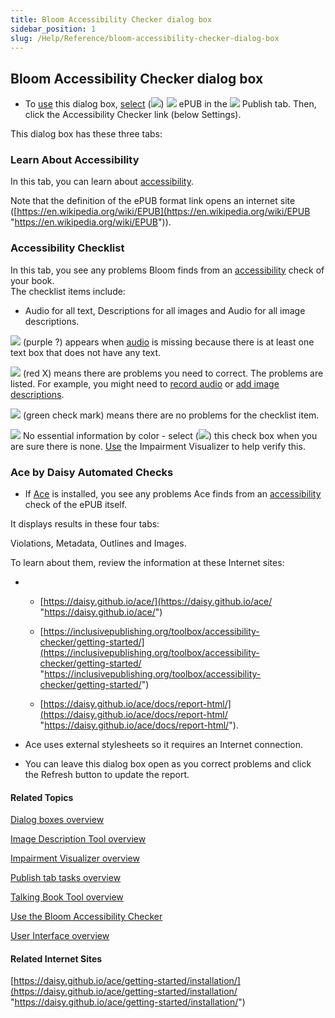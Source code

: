 ```yaml
---
title: Bloom Accessibility Checker dialog box
sidebar_position: 1
slug: /Help/Reference/bloom-accessibility-checker-dialog-box
---
```


## Bloom Accessibility Checker dialog box

-   To [use](../../Tasks/Publish_tasks/Use_Bloom_Accessibility_Checker_dialog_box.md) this dialog box, [select](../../Tasks/Publish_tasks/Digital_publishing_options.md) (![](/ref-docs-assets/images/SelectedRadioButton.png)) ![](/ref-docs-assets/images/Tasks/Publish_tasks/EPUB_buttonSmall.png) ePUB in the ![](/ref-docs-assets/images/User_Interface/Tabs/PublishTab.png) Publish tab. Then, click the Accessibility Checker link (below Settings).
    

This dialog box has these three tabs:

### Learn About Accessibility

In this tab, you can learn about [accessibility](../../Tasks/Publish_tasks/Accessibility.md).

Note that the definition of the ePUB format link opens an internet site ([https://en.wikipedia.org/wiki/EPUB](https://en.wikipedia.org/wiki/EPUB "https://en.wikipedia.org/wiki/EPUB")).

### Accessibility Checklist

In this tab, you see any problems Bloom finds from an [accessibility](../../Tasks/Publish_tasks/Accessibility.md) check of your book.  
The checklist items include:

-   Audio for all text, Descriptions for all images and Audio for all image descriptions.
    

![](/ref-docs-assets/images/Tasks/Publish_tasks/PurpleQuestionMark.png) (purple ?) appears when [audio](../../Tasks/Edit_tasks/Record_Audio/Using_the_Talking_Book_Tool.md) is missing because there is at least one text box that does not have any text.

![](/ref-docs-assets/images/User_Interface/Dialog_boxes/RedX_violations.png) (red X) means there are problems you need to correct. The problems are listed. For example, you might need to [record audio](../../Tasks/Edit_tasks/Record_Audio/Using_the_Talking_Book_Tool.md) or [add image descriptions](../../Tasks/Edit_tasks/Image_Description_Tool/Using_the_Image_Description_Tool.md).

![](/ref-docs-assets/images/User_Interface/Dialog_boxes/GreenCheckMark.png) (green check mark) means there are no problems for the checklist item.

![](/ref-docs-assets/images/UncheckedBox.PNG) No essential information by color - select (![](/ref-docs-assets/images/CheckedBox.PNG)) this check box when you are sure there is none. [Use](../../Tasks/Edit_tasks/Impairment_Visualizer/Using_the_Impairment_Visualizer.md) the Impairment Visualizer to help verify this.

### Ace by Daisy Automated Checks

-   If [Ace](../../Concepts/Simply_Reading.md) is installed, you see any problems Ace finds from an [accessibility](../../Tasks/Publish_tasks/Accessibility.md) check of the ePUB itself.
    

It displays results in these four tabs:

Violations, Metadata, Outlines and Images.

To learn about them, review the information at these Internet sites:

-   -   [https://daisy.github.io/ace/](https://daisy.github.io/ace/ "https://daisy.github.io/ace/")
        
    -   [https://inclusivepublishing.org/toolbox/accessibility-checker/getting-started/](https://inclusivepublishing.org/toolbox/accessibility-checker/getting-started/ "https://inclusivepublishing.org/toolbox/accessibility-checker/getting-started/")
        
    -   [https://daisy.github.io/ace/docs/report-html/](https://daisy.github.io/ace/docs/report-html/ "https://daisy.github.io/ace/docs/report-html/").
        
-   Ace uses external stylesheets so it requires an Internet connection.
    
-   You can leave this dialog box open as you correct problems and click the Refresh button to update the report.
    

#### Related Topics

[Dialog boxes overview](Dialog_boxes_overview.md)

[Image Description Tool overview](../../Tasks/Edit_tasks/Image_Description_Tool/Image_Description_Tool_overview.md)

[Impairment Visualizer overview](../../Tasks/Edit_tasks/Impairment_Visualizer/Impairment_Visualizer_overview.md)

[Publish tab tasks overview](../../Tasks/Publish_tasks/Publish_tasks_overview.md)

[Talking Book Tool overview](../../Tasks/Edit_tasks/Record_Audio/Talking_Book_Tool_overview.md)

[Use the Bloom Accessibility Checker](../../Tasks/Publish_tasks/Use_Bloom_Accessibility_Checker_dialog_box.md)

[User Interface overview](../User_Interface_overview.md)

#### Related Internet Sites

[https://daisy.github.io/ace/getting-started/installation/](https://daisy.github.io/ace/getting-started/installation/ "https://daisy.github.io/ace/getting-started/installation/")